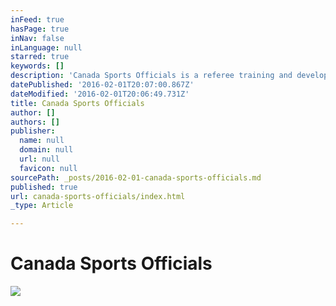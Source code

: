 ```yaml
---
inFeed: true
hasPage: true
inNav: false
inLanguage: null
starred: true
keywords: []
description: 'Canada Sports Officials is a referee training and development program that empowers homeless and new immigrants to Canada to reintegrate into society. We offer an adult and corporate recreational soccer league, and a series of recreational soccer leagues across Ottawa to provide employment for our referees. '
datePublished: '2016-02-01T20:07:00.867Z'
dateModified: '2016-02-01T20:06:49.731Z'
title: Canada Sports Officials
author: []
authors: []
publisher:
  name: null
  domain: null
  url: null
  favicon: null
sourcePath: _posts/2016-02-01-canada-sports-officials.md
published: true
url: canada-sports-officials/index.html
_type: Article

---
```

# Canada Sports Officials
![](https://the-grid-user-content.s3-us-west-2.amazonaws.com/959f67ba-4129-45d3-b4a8-d3ff48cae0d0.jpg)